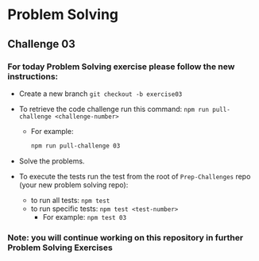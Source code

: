 # Problem Solving

## Challenge 03

### For today Problem Solving exercise please follow the new instructions:



- Create a new branch `git checkout -b exercise03`

- To retrieve the code challenge run this command: `npm run pull-challenge <challenge-number>`

  - For example:

    ```bash
    npm run pull-challenge 03
    ```


- Solve the problems.

- To execute the tests run the test from the root of `Prep-Challenges` repo (your new problem solving repo):

  - to run all tests: `npm test`
  - to run specific tests: `npm test <test-number>`
    - For example: `npm test 03`

### Note: you will continue working on this repository in further Problem Solving Exercises 
